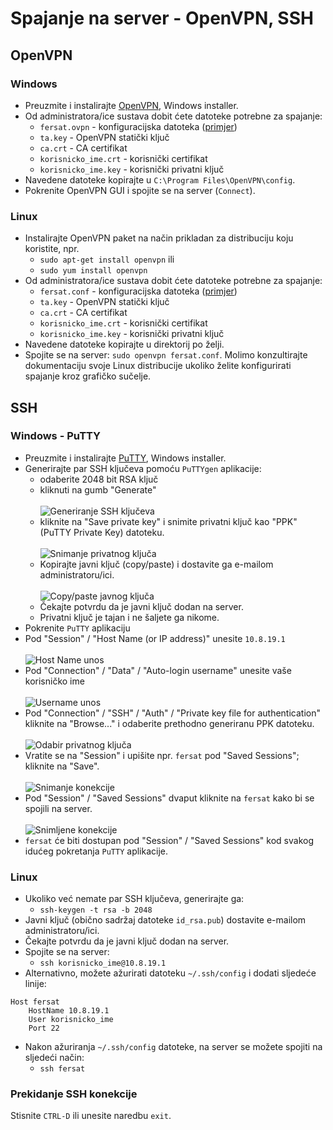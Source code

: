 # Spajanje na server - OpenVPN, SSH

## OpenVPN

### Windows

- Preuzmite i instalirajte [OpenVPN](https://openvpn.net/community-downloads/), Windows installer.
- Od administratora/ice sustava dobit ćete datoteke potrebne za spajanje:
    - `fersat.ovpn` - konfiguracijska datoteka ([primjer](assets/files/fersat_win_primjer.ovpn))
    - `ta.key` - OpenVPN statički ključ
    - `ca.crt` - CA certifikat
    - `korisnicko_ime.crt` - korisnički certifikat
    - `korisnicko_ime.key` - korisnički privatni ključ
- Navedene datoteke kopirajte u `C:\Program Files\OpenVPN\config`.
- Pokrenite OpenVPN GUI i spojite se na server (`Connect`).

### Linux

- Instalirajte OpenVPN paket na način prikladan za distribuciju koju koristite, npr.
    - `sudo apt-get install openvpn` ili 
    - `sudo yum install openvpn`
- Od administratora/ice sustava dobit ćete datoteke potrebne za spajanje:
    - `fersat.conf` - konfiguracijska datoteka ([primjer](assets/files/fersat_linux_primjer.conf))
    - `ta.key` - OpenVPN statički ključ
    - `ca.crt` - CA certifikat
    - `korisnicko_ime.crt` - korisnički certifikat
    - `korisnicko_ime.key` - korisnički privatni ključ
- Navedene datoteke kopirajte u direktorij po želji.
- Spojite se na server: `sudo openvpn fersat.conf`. Molimo konzultirajte dokumentaciju svoje Linux distribucije ukoliko želite konfigurirati spajanje kroz grafičko sučelje.

## SSH

### Windows - PuTTY

- Preuzmite i instalirajte [PuTTY](https://www.chiark.greenend.org.uk/~sgtatham/putty/latest.html), Windows installer.
- Generirajte par SSH ključeva pomoću `PuTTYgen` aplikacije:
    - odaberite 2048 bit RSA ključ
    - kliknuti na gumb "Generate" <br><br>
    ![Generiranje SSH ključeva](assets/img/01-puttygen-generate.jpg)
    - kliknite na "Save private key" i snimite privatni ključ kao "PPK" (PuTTY Private Key) datoteku. <br><br>
    ![Snimanje privatnog ključa](assets/img/02-puttygen-save-ppk.jpg)
    - Kopirajte javni ključ (copy/paste) i dostavite ga e-mailom administratoru/ici. <br><br>
    ![Copy/paste javnog ključa](assets/img/03-puttygen-copy-public-key.jpg)
    - Čekajte potvrdu da je javni ključ dodan na server.
    - Privatni ključ je tajan i ne šaljete ga nikome.
- Pokrenite `PuTTY` aplikaciju
- Pod "Session" / "Host Name (or IP address)" unesite `10.8.19.1` <br><br>
![Host Name unos](assets/img/04-putty-hostname.jpg)
- Pod "Connection" / "Data" / "Auto-login username" unesite vaše korisničko ime <br><br>
![Username unos](assets/img/05-putty-username.jpg)
- Pod "Connection" / "SSH" / "Auth" / "Private key file for authentication" kliknite na "Browse..." i odaberite prethodno generiranu PPK datoteku. <br><br>
![Odabir privatnog ključa](assets/img/06-putty-load-privkey.jpg)
- Vratite se na "Session" i upišite npr. `fersat` pod "Saved Sessions"; kliknite na "Save". <br><br>
![Snimanje konekcije](assets/img/07-putty-save-session.jpg)
- Pod "Session" / "Saved Sessions" dvaput kliknite na `fersat` kako bi se spojili na server. <br><br>
![Snimljene konekcije](assets/img/08-putty-saved-sessions.jpg)
- `fersat` će biti dostupan pod "Session" / "Saved Sessions" kod svakog idućeg pokretanja `PuTTY` aplikacije.

### Linux

- Ukoliko već nemate par SSH ključeva, generirajte ga:
    - `ssh-keygen -t rsa -b 2048`
- Javni ključ (obično sadržaj datoteke `id_rsa.pub`) dostavite e-mailom administratoru/ici.
- Čekajte potvrdu da je javni ključ dodan na server.
- Spojite se na server:
    - `ssh korisnicko_ime@10.8.19.1`
- Alternativno, možete ažurirati datoteku `~/.ssh/config` i dodati sljedeće linije:
```
Host fersat
    HostName 10.8.19.1
	User korisnicko_ime
	Port 22
```
- Nakon ažuriranja `~/.ssh/config` datoteke, na server se možete spojiti na sljedeći način:
    - `ssh fersat`

### Prekidanje SSH konekcije

Stisnite `CTRL-D` ili unesite naredbu `exit`.
